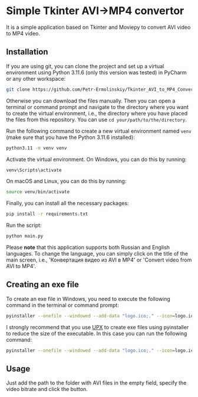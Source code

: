 
# Simple Tkinter AVI→MP4 convertor

It is a simple application based on Tkinter and Moviepy to convert AVI video to MP4 video. 




## Installation

If you are using git, you can clone the project and set up a virtual environment using Python 3.11.6 (only this version was tested) in PyCharm or any other workspace:
```bash
git clone https://github.com/Petr-Ermolinskiy/Tkinter_AVI_to_MP4_Converter.git
```
Otherwise you can download the files manually. Then you can open a terminal or command prompt and navigate to the directory where you want to create the virtual environment, i.e., the directory where you have placed the files from this repository. You can use `cd your/path/to/the/directory`.

Run the following command to create a new virtual environment named `venv` (make sure that you have the Python 3.11.6 installed):
```bash
python3.11 -m venv venv
```

Activate the virtual environment. On Windows, you can do this by running:
```bash
venv\Scripts\activate
```
On macOS and Linux, you can do this by running:
```bash
source venv/bin/activate
```

Finally, you can install all the necessary packages:

```bash
pip install -r requirements.txt
```
Run the script:
```bash
python main.py
```

Please __note__ that this application supports both Russian and English languages. To change the language, you can simply click on the title of the main screen, i.e., 'Конвертация видео из AVI в MP4' or 'Convert video from AVI to MP4'.




## Creating an exe file

To create an exe file in Windows, you need to execute the following command in the terminal or command prompt:

```bash
pyinstaller --onefile --windowed --add-data "logo.ico;." --icon=logo.ico main.py
```
I strongly recommend that you use [UPX](https://upx.github.io/) to create exe files using pyinstaller to reduce the size of the executable. In this case you can run the following command:
```bash
pyinstaller --onefile --windowed --add-data "logo.ico;." --icon=logo.ico --upx-dir=Path\to\the\upx-4.2.2-win64 main.py
```

## Usage

Just add the path to the folder with AVI files in the empty field, specify the video bitrate and click the button. 
